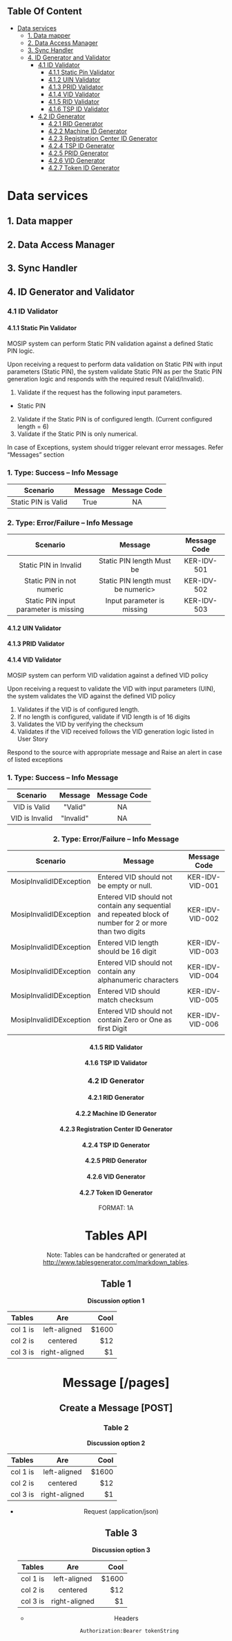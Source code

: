## Table Of Content
- [Data services](#data-services)
  * [1. Data mapper](#1-data-mapper)
  * [2. Data Access Manager](#2-data-access-manager)
  * [3. Sync Handler](#3-sync-handler)
  * [4. ID Generator and Validator](#4-id-generator-and-validator)
    * [4.1 ID Validator](#41-id-validator)
      * [4.1.1 Static Pin Validator](#411-static-pin-validator)
      * [4.1.2  UIN Validator](#412--uin-validator)
      * [4.1.3 PRID Validator](#413-prid-validator)
      * [4.1.4 VID Validator](#414-vid-validator)
      * [4.1.5 RID Validator](#415-rid-validator)
      * [4.1.6 TSP ID Validator](#416-tsp-id-validator)
    * [4.2 ID Generator](#42-id-generator)
      * [4.2.1 RID Generator](#421-rid-generator)
      * [4.2.2 Machine ID Generator](#422-machine-id-generator)
      * [4.2.3 Registration Center ID Generator](#423-registration-center-id-generator)
      * [4.2.4 TSP ID Generator](#424-tsp-id-generator)
      * [4.2.5 PRID Generator](#425-prid-generator)
      * [4.2.6 VID Generator](#426-vid-generator)
      * [4.2.7 Token ID Generator](#427-token-id-generator)
# Data services
## 1. Data mapper
## 2. Data Access Manager
## 3. Sync Handler
## 4. ID Generator and Validator
### 4.1 ID Validator
#### 4.1.1 Static Pin Validator
MOSIP system can perform Static PIN validation against a defined Static PIN logic.

Upon receiving a request to perform data validation on Static PIN with input parameters (Static PIN), the system validate Static PIN as per the Static PIN generation logic and responds with the required result (Valid/Invalid).

1. Validate if the request has the following input parameters.
* Static PIN
2. Validate if the Static PIN is of configured length. (Current configured length = 6)
1. Validate if the Static PIN is only numerical.

In case of Exceptions, system should trigger relevant error messages. Refer “Messages” section
### <p align="left"> **1. Type: Success – Info Message**

|**Scenario**|**Message**|**Message Code**|
|:------:|:------:|:------:|
|Static PIN is Valid|True|NA|

### <p align="left"> **2. Type: Error/Failure – Info Message**
|**Scenario**|**Message**|**Message Code**|
|:------:|:------:|:------:|
|Static PIN in Invalid|Static PIN length Must be <Length configured>|KER-IDV-501|
|Static PIN in not numeric|	Static PIN length must be numeric>|	KER-IDV-502|
|Static PIN input parameter is missing	|Input parameter is missing	|KER-IDV-503|





#### 4.1.2  UIN Validator
#### 4.1.3 PRID Validator
#### 4.1.4 VID Validator
MOSIP system can perform VID validation against a defined VID policy

Upon receiving a request to validate the VID with input parameters (UIN), the system validates the VID against the defined VID policy
1. Validates if the VID is of configured length.
1. If no length is configured, validate if VID length is of 16 digits
1. Validates the VID by verifying the checksum
1. Validates if the VID received follows the VID generation logic listed in User Story

Respond to the source with appropriate message and Raise an alert in case of listed exceptions 

### <p align="left"> **1. Type: Success – Info Message**

<center>

|**Scenario**|**Message**|**Message Code**|
|:------:|:------:|:------:|
|VID is Valid|"Valid"|NA|
|VID is Invalid|"Invalid"|NA|



### <p align="CENTER"> **2. Type: Error/Failure – Info Message**
|**Scenario**|**Message**|**Message Code**|
|:------:|------|:------:|
|MosipInvalidIDException|Entered VID should not be empty or null.|KER-IDV-VID-001|
|MosipInvalidIDException|Entered VID should not contain any sequential and repeated block of number for 2 or more than two digits|KER-IDV-VID-002
|MosipInvalidIDException|Entered VID length should be 16 digit|	KER-IDV-VID-003|
|MosipInvalidIDException|Entered VID should not contain any alphanumeric characters|KER-IDV-VID-004|
|MosipInvalidIDException|Entered VID should match checksum|KER-IDV-VID-005|
|MosipInvalidIDException|Entered VID should not contain Zero or One as first Digit|KER-IDV-VID-006|






#### 4.1.5 RID Validator
#### 4.1.6 TSP ID Validator
### 4.2 ID Generator
#### 4.2.1 RID Generator
#### 4.2.2 Machine ID Generator
#### 4.2.3 Registration Center ID Generator
#### 4.2.4 TSP ID Generator
#### 4.2.5 PRID Generator
#### 4.2.6 VID Generator
#### 4.2.7 Token ID Generator



FORMAT: 1A

# Tables API 
Note: Tables can be handcrafted or generated at <http://www.tablesgenerator.com/markdown_tables>.

## Table 1
**Discussion option 1**

| Tables   |      Are      |  Cool |
|----------|:-------------:|------:|
| col 1 is |  left-aligned | $1600 |
| col 2 is |    centered   |   $12 |
| col 3 is | right-aligned |    $1 |

# Message [/pages]
## Create a Message [POST]

### Table 2
**Discussion option 2**

| Tables   |      Are      |  Cool |
|----------|:-------------:|------:|
| col 1 is |  left-aligned | $1600 |
| col 2 is |    centered   |   $12 |
| col 3 is | right-aligned |    $1 |

+ Request (application/json)

    ## Table 3
    **Discussion option 3**

    | Tables   |      Are      |  Cool |
    |----------|:-------------:|------:|
    | col 1 is |  left-aligned | $1600 |
    | col 2 is |    centered   |   $12 |
    | col 3 is | right-aligned |    $1 |

    + Headers

            Authorization:Bearer tokenString

